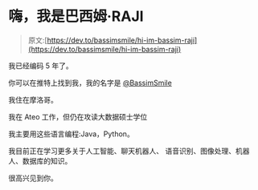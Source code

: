 # 嗨，我是巴西姆·RAJI

> 原文:[https://dev.to/bassimsmile/hi-im-bassim-raji](https://dev.to/bassimsmile/hi-im-bassim-raji)

我已经编码 5 年了。

你可以在推特上找到我，我的名字是 [@BassimSmile](https://twitter.com/BassimSmile)

我住在摩洛哥。

我在 Ateo 工作，但仍在攻读大数据硕士学位

我主要用这些语言编程:Java，Python。

我目前正在学习更多关于人工智能、聊天机器人、
语音识别、图像处理、机器人、数据库的知识。

很高兴见到你。